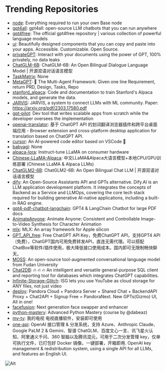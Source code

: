 # Trending Repositories

- [node](https://github.com/base-org/node): Everything required to run your own Base node
- [gpt4all](https://github.com/nomic-ai/gpt4all): gpt4all: open-source LLM chatbots that you can run anywhere
- [gpt4free](https://github.com/xtekky/gpt4free): The official gpt4free repository | various collection of powerful language models
- [ui](https://github.com/shadcn-ui/ui): Beautifully designed components that you can copy and paste into your apps. Accessible. Customizable. Open Source.
- [privateGPT](https://github.com/imartinez/privateGPT): Interact with your documents using the power of GPT, 100% privately, no data leaks
- [ChatGLM-6B](https://github.com/THUDM/ChatGLM-6B): ChatGLM-6B: An Open Bilingual Dialogue Language Model | 开源双语对话语言模型
- [TaskMatrix](https://github.com/moymix/TaskMatrix): None
- [MetaGPT](https://github.com/geekan/MetaGPT): 🌟 The Multi-Agent Framework: Given one line Requirement, return PRD, Design, Tasks, Repo
- [stanford_alpaca](https://github.com/tatsu-lab/stanford_alpaca): Code and documentation to train Stanford's Alpaca models, and generate the data.
- [JARVIS](https://github.com/microsoft/JARVIS): JARVIS, a system to connect LLMs with ML community. Paper: https://arxiv.org/pdf/2303.17580.pdf
- [gpt-pilot](https://github.com/Pythagora-io/gpt-pilot): Dev tool that writes scalable apps from scratch while the developer oversees the implementation
- [openai-translator](https://github.com/openai-translator/openai-translator): 基于 ChatGPT API 的划词翻译浏览器插件和跨平台桌面端应用    -    Browser extension and cross-platform desktop application for translation based on ChatGPT API.
- [cursor](https://github.com/getcursor/cursor): An AI-powered code editor based on VSCode 🤖
- [babyagi](https://github.com/yoheinakajima/babyagi): None
- [alpaca-lora](https://github.com/tloen/alpaca-lora): Instruct-tune LLaMA on consumer hardware
- [Chinese-LLaMA-Alpaca](https://github.com/ymcui/Chinese-LLaMA-Alpaca): 中文LLaMA&Alpaca大语言模型+本地CPU/GPU训练部署 (Chinese LLaMA & Alpaca LLMs)
- [ChatGLM2-6B](https://github.com/THUDM/ChatGLM2-6B): ChatGLM2-6B: An Open Bilingual Chat LLM | 开源双语对话语言模型
- [dify](https://github.com/langgenius/dify): An Open-Source Assistants API and GPTs alternative. Dify.AI is an LLM application development platform. It integrates the concepts of Backend as a Service and LLMOps, covering the core tech stack required for building generative AI-native applications, including a built-in RAG engine.
- [gpt4-pdf-chatbot-langchain](https://github.com/mayooear/gpt4-pdf-chatbot-langchain): GPT4 & LangChain Chatbot for large PDF docs
- [AnimateAnyone](https://github.com/HumanAIGC/AnimateAnyone): Animate Anyone: Consistent and Controllable Image-to-Video Synthesis for Character Animation
- [mlx](https://github.com/ml-explore/mlx): MLX: An array framework for Apple silicon
- [GPT_API_free](https://github.com/chatanywhere/GPT_API_free): Free ChatGPT API Key，免费ChatGPT API，支持GPT4 API（免费），ChatGPT国内可用免费转发API，直连无需代理。可以搭配ChatBox等软件/插件使用，极大降低接口使用成本。国内即可无限制畅快聊天。
- [MOSS](https://github.com/OpenLMLab/MOSS): An open-source tool-augmented conversational language model from Fudan University
- [Chat2DB](https://github.com/chat2db/Chat2DB): 🔥 🔥 🔥 An intelligent and versatile general-purpose SQL client and reporting tool for databases which integrates ChatGPT capabilities.
- [Infinite-Storage-Glitch](https://github.com/DvorakDwarf/Infinite-Storage-Glitch): ISG lets you use YouTube as cloud storage for ANY files, not just video
- [deploy](https://github.com/pandora-next/deploy): Pandora Cloud + Pandora Server + Shared Chat + BackendAPI Proxy + Chat2API + Signup Free = PandoraNext. New GPTs(Gizmo) UI, All in one!
- [facefusion](https://github.com/facefusion/facefusion): Next generation face swapper and enhancer
- [python-mastery](https://github.com/dabeaz-course/python-mastery): Advanced Python Mastery (course by @dabeaz)
- [my-tv](https://github.com/lizongying/my-tv): 我的电视 电视直播软件，安装即可使用
- [one-api](https://github.com/songquanpeng/one-api): OpenAI 接口管理 & 分发系统，支持 Azure、Anthropic Claude、Google PaLM 2 & Gemini、智谱 ChatGLM、百度文心一言、讯飞星火认知、阿里通义千问、360 智脑以及腾讯混元，可用于二次分发管理 key，仅单可执行文件，已打包好 Docker 镜像，一键部署，开箱即用. OpenAI key management & redistribution system, using a single API for all LLMs, and features an English UI.

![Alt](https://repobeats.axiom.co/api/embed/bb61a62ac94b4061412452319c06b780d96e7646.svg "Repobeats analytics image")
